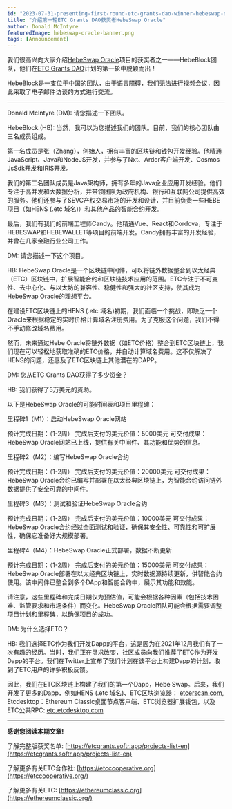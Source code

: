 ```yaml
---
id: "2023-07-31-presenting-first-round-etc-grants-dao-winner-hebeswap-oracle-cn"
title: "介绍第一轮ETC Grants DAO获奖者HebeSwap Oracle"
author: Donald McIntyre
featuredImage: hebeswap-oracle-banner.png
tags: [Announcement]
---
```


我们很高兴向大家介绍[HebeSwap Oracle](https://etcgrants.softr.app/funded-project-details-en?recordId=recawTYlPRP0Ntkwz)项目的获奖者之一——HebeBlock团队，他们在[ETC Grants DAO](https://etcgrantsdao.io/)计划的第一轮中脱颖而出！

HebeBlock是一支位于中国的团队，由于语言障碍，我们无法进行视频会议，因此采取了电子邮件访谈的方式进行交流。

---

Donald McIntyre (DM): 请您描述一下团队。

HebeBlock (HB): 当然，我可以为您描述我们的团队。目前，我们的核心团队由三名成员组成。

第一名成员是张（Zhang），创始人，拥有丰富的区块链和钱包开发经验。他精通JavaScript、Java和NodeJS开发，并参与了Nxt、Ardor客户端开发、Cosmos JsSdk开发和IRIS开发。

我们的第二名团队成员是Java架构师，拥有多年的Java企业应用开发经验。他们专注于高并发和大数据分析，并带领团队为政府机构、银行和互联网公司提供高效的服务。他们还参与了SEVC产权交易市场的开发和设计，并目前负责一些HEBE项目（如HENS (.etc 域名)）和其他产品的智能合约开发。

最后，我们有我们的前端工程师Candy。他精通Vue、React和Cordova，专注于HEBESWAP和HEBEWALLET等项目的前端开发。Candy拥有丰富的开发经验，并曾在几家金融行业公司工作。

DM: 请您描述一下这个项目。

HB: HebeSwap Oracle是一个区块链中间件，可以将链外数据整合到以太经典（ETC）区块链中，扩展智能合约和区块链技术应用的范围。ETC专注于不可变性、去中心化、与以太坊的兼容性、稳健性和强大的社区支持，使其成为HebeSwap Oracle的理想平台。

在建设ETC区块链上的HENS (.etc 域名)初期，我们面临一个挑战，即缺乏一个Oracle来根据稳定的实时价格计算域名注册费用。为了克服这个问题，我们不得不手动修改域名费用。

然而，未来通过Hebe Oracle将链外数据（如ETC价格）整合到ETC区块链上，我们现在可以轻松地获取准确的ETC价格，并自动计算域名费用。这不仅解决了HENS的问题，还惠及了ETC区块链上其他潜在的DAPP。

DM: 您从ETC Grants DAO获得了多少资金？

HB: 我们获得了5万美元的资助。

以下是HebeSwap Oracle的可能时间表和项目里程碑：

里程碑1（M1）：启动HebeSwap Oracle网站

预计完成日期：（1-2周）
完成后支付的美元价值：5000美元
可交付成果：HebeSwap Oracle网站已上线，提供有关中间件、其功能和优势的信息。

里程碑2（M2）：编写HebeSwap Oracle合约

预计完成日期：（1-2周）
完成后支付的美元价值：20000美元
可交付成果：HebeSwap Oracle合约已编写并部署在以太经典区块链上，为智能合约访问链外数据提供了安全可靠的中间件。

里程碑3（M3）：测试和验证HebeSwap Oracle合约

预计完成日期：（1-2周）
完成后支付的美元价值：10000美元
可交付成果：HebeSwap Oracle合约经过全面测试和验证，确保其安全性、可靠性和可扩展性，确保它准备好大规模部署。

里程碑4（M4）：HebeSwap Oracle正式部署，数据不断更新

预计完成日期：（1-2周）
完成后支付的美元价值：15000美元
可交付成果：HebeSwap Oracle部署在以太经典区块链上，实时数据源持续更新，供智能合约使用。该中间件已整合到多个DApp和智能合约中，展示其功能和效能。

请注意，这些里程碑和完成日期仅为预估值，可能会根据各种因素（包括技术困难、监管要求和市场条件）而变化。HebeSwap Oracle团队可能会根据需要调整项目计划和里程碑，以确保项目的成功。

DM: 为什么选择ETC？

HB: 我们选择ETC作为我们开发Dapp的平台，这是因为在2021年12月我们有了一次有趣的经历。当时，我们正在寻求改变，社区成员向我们推荐了ETC作为开发Dapp的平台。我们在Twitter上宣布了我们计划在该平台上构建Dapp的计划，收到了ETC用户的许多积极反馈。
  
因此，我们在ETC区块链上构建了我们的第一个Dapp，Hebe Swap。后来，我们开发了更多的Dapp，例如HENS (.etc 域名)、ETC区块浏览器： [etcerscan.com](http://etcerscan.com/), Etcdesktop：Ethereum Classic桌面节点客户端、ETC浏览器扩展钱包，以及ETC公共RPC: [etc.etcdesktop.com](http://etc.etcdesktop.com/)

---

**感谢您阅读本期文章!**

了解完整版获奖名单: [https://etcgrants.softr.app/projects-list-en](https://etcgrants.softr.app/projects-list-en)

了解更多有关ETC合作社:  [https://etccooperative.org](https://etccooperative.org/)

了解更多有关ETC:  [https://ethereumclassic.org](https://ethereumclassic.org/)
